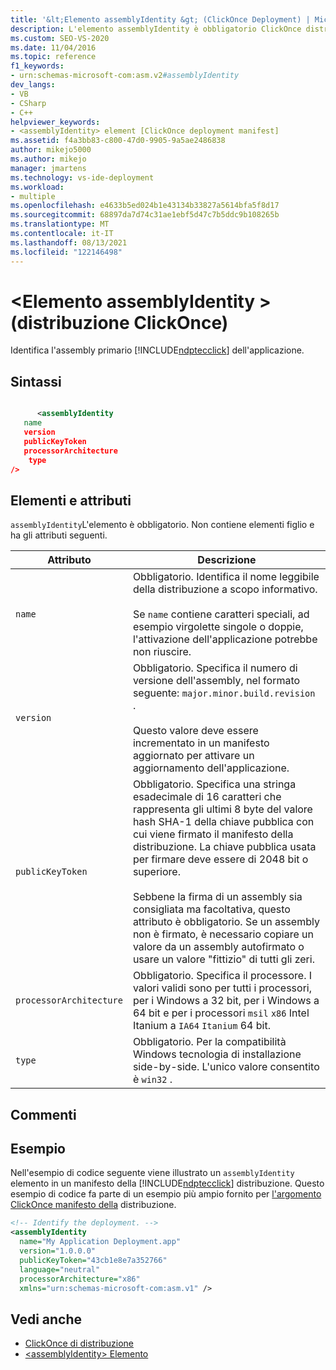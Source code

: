 ```yaml
---
title: '&lt;Elemento assemblyIdentity &gt; (ClickOnce Deployment) | Microsoft Docs'
description: L'elemento assemblyIdentity è obbligatorio ClickOnce distribuzione. Non contiene elementi figlio e dispone degli attributi descritti in questo articolo.
ms.custom: SEO-VS-2020
ms.date: 11/04/2016
ms.topic: reference
f1_keywords:
- urn:schemas-microsoft-com:asm.v2#assemblyIdentity
dev_langs:
- VB
- CSharp
- C++
helpviewer_keywords:
- <assemblyIdentity> element [ClickOnce deployment manifest]
ms.assetid: f4a3bb83-c800-47d0-9905-9a5ae2486838
author: mikejo5000
ms.author: mikejo
manager: jmartens
ms.technology: vs-ide-deployment
ms.workload:
- multiple
ms.openlocfilehash: e4633b5ed024b1e43134b33827a5614bfa5f8d17
ms.sourcegitcommit: 68897da7d74c31ae1ebf5d47c7b5ddc9b108265b
ms.translationtype: MT
ms.contentlocale: it-IT
ms.lasthandoff: 08/13/2021
ms.locfileid: "122146498"
---
```

# <a name="ltassemblyidentitygt-element-clickonce-deployment"></a>&lt;Elemento assemblyIdentity &gt; (distribuzione ClickOnce)
Identifica l'assembly primario [!INCLUDE[ndptecclick](../deployment/includes/ndptecclick_md.md)] dell'applicazione.

## <a name="syntax"></a>Sintassi

```xml

      <assemblyIdentity  
   name 
   version
   publicKeyToken
   processorArchitecture
    type
/>
```

## <a name="elements-and-attributes"></a>Elementi e attributi
 `assemblyIdentity`L'elemento è obbligatorio. Non contiene elementi figlio e ha gli attributi seguenti.

|Attributo|Descrizione|
|---------------|-----------------|
|`name`|Obbligatorio. Identifica il nome leggibile della distribuzione a scopo informativo.<br /><br /> Se `name` contiene caratteri speciali, ad esempio virgolette singole o doppie, l'attivazione dell'applicazione potrebbe non riuscire.|
|`version`|Obbligatorio. Specifica il numero di versione dell'assembly, nel formato seguente: `major.minor.build.revision` .<br /><br /> Questo valore deve essere incrementato in un manifesto aggiornato per attivare un aggiornamento dell'applicazione.|
|`publicKeyToken`|Obbligatorio. Specifica una stringa esadecimale di 16 caratteri che rappresenta gli ultimi 8 byte del valore hash SHA-1 della chiave pubblica con cui viene firmato il manifesto della distribuzione. La chiave pubblica usata per firmare deve essere di 2048 bit o superiore.<br /><br /> Sebbene la firma di un assembly sia consigliata ma facoltativa, questo attributo è obbligatorio. Se un assembly non è firmato, è necessario copiare un valore da un assembly autofirmato o usare un valore "fittizio" di tutti gli zeri.|
|`processorArchitecture`|Obbligatorio. Specifica il processore. I valori validi sono per tutti i processori, per i Windows a 32 bit, per i Windows a 64 bit e per i processori `msil` `x86` Intel Itanium a `IA64` `Itanium` 64 bit.|
|`type`|Obbligatorio. Per la compatibilità Windows tecnologia di installazione side-by-side. L'unico valore consentito è `win32` .|

## <a name="remarks"></a>Commenti

## <a name="example"></a>Esempio
 Nell'esempio di codice seguente viene illustrato un `assemblyIdentity` elemento in un manifesto della [!INCLUDE[ndptecclick](../deployment/includes/ndptecclick_md.md)] distribuzione. Questo esempio di codice fa parte di un esempio più ampio fornito per [l'argomento ClickOnce manifesto della](../deployment/clickonce-deployment-manifest.md) distribuzione.

```xml
<!-- Identify the deployment. -->
<assemblyIdentity
  name="My Application Deployment.app"
  version="1.0.0.0"
  publicKeyToken="43cb1e8e7a352766"
  language="neutral"
  processorArchitecture="x86"
  xmlns="urn:schemas-microsoft-com:asm.v1" />
```

## <a name="see-also"></a>Vedi anche
- [ClickOnce di distribuzione](../deployment/clickonce-deployment-manifest.md)
- [\<assemblyIdentity> Elemento](../deployment/assemblyidentity-element-clickonce-application.md)
